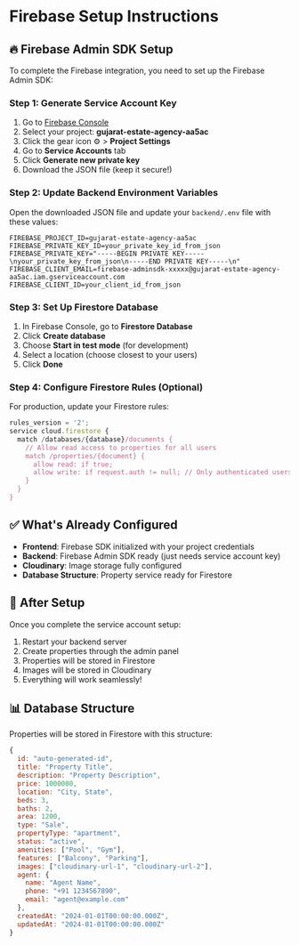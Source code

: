 # Firebase Setup Instructions

## 🔥 Firebase Admin SDK Setup

To complete the Firebase integration, you need to set up the Firebase Admin SDK:

### Step 1: Generate Service Account Key

1. Go to [Firebase Console](https://console.firebase.google.com/)
2. Select your project: **gujarat-estate-agency-aa5ac**
3. Click the gear icon ⚙️ > **Project Settings**
4. Go to **Service Accounts** tab
5. Click **Generate new private key**
6. Download the JSON file (keep it secure!)

### Step 2: Update Backend Environment Variables

Open the downloaded JSON file and update your `backend/.env` file with these values:

```env
FIREBASE_PROJECT_ID=gujarat-estate-agency-aa5ac
FIREBASE_PRIVATE_KEY_ID=your_private_key_id_from_json
FIREBASE_PRIVATE_KEY="-----BEGIN PRIVATE KEY-----\nyour_private_key_from_json\n-----END PRIVATE KEY-----\n"
FIREBASE_CLIENT_EMAIL=firebase-adminsdk-xxxxx@gujarat-estate-agency-aa5ac.iam.gserviceaccount.com
FIREBASE_CLIENT_ID=your_client_id_from_json
```

### Step 3: Set Up Firestore Database

1. In Firebase Console, go to **Firestore Database**
2. Click **Create database**
3. Choose **Start in test mode** (for development)
4. Select a location (choose closest to your users)
5. Click **Done**

### Step 4: Configure Firestore Rules (Optional)

For production, update your Firestore rules:

```javascript
rules_version = '2';
service cloud.firestore {
  match /databases/{database}/documents {
    // Allow read access to properties for all users
    match /properties/{document} {
      allow read: if true;
      allow write: if request.auth != null; // Only authenticated users can write
    }
  }
}
```

## ✅ What's Already Configured

- **Frontend**: Firebase SDK initialized with your project credentials
- **Backend**: Firebase Admin SDK ready (just needs service account key)
- **Cloudinary**: Image storage fully configured
- **Database Structure**: Property service ready for Firestore

## 🚀 After Setup

Once you complete the service account setup:

1. Restart your backend server
2. Create properties through the admin panel
3. Properties will be stored in Firestore
4. Images will be stored in Cloudinary
5. Everything will work seamlessly!

## 📊 Database Structure

Properties will be stored in Firestore with this structure:

```javascript
{
  id: "auto-generated-id",
  title: "Property Title",
  description: "Property Description",
  price: 1000000,
  location: "City, State",
  beds: 3,
  baths: 2,
  area: 1200,
  type: "Sale",
  propertyType: "apartment",
  status: "active",
  amenities: ["Pool", "Gym"],
  features: ["Balcony", "Parking"],
  images: ["cloudinary-url-1", "cloudinary-url-2"],
  agent: {
    name: "Agent Name",
    phone: "+91 1234567890",
    email: "agent@example.com"
  },
  createdAt: "2024-01-01T00:00:00.000Z",
  updatedAt: "2024-01-01T00:00:00.000Z"
}
```